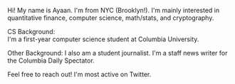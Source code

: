 Hi! My name is Ayaan. I'm from NYC (Brooklyn!). I'm mainly interested in 
quantitative finance, computer science, math/stats, and cryptography. 

CS Background:   
I'm a first-year computer science student at Columbia University.   

Other Background: 
I also am a student journalist. 
I'm a staff news writer for the Columbia Daily Spectator.  

Feel free to reach out! I'm most active on Twitter. 
